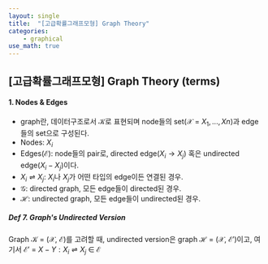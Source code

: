 ```yaml
---
layout: single
title:  "[고급확률그래프모형] Graph Theory"
categories:
    - graphical
use_math: true
---
```


## [고급확률그래프모형] Graph Theory (terms)

#### 1. Nodes & Edges

- graph란, 데이터구조로서 $\mathcal{K}$로 표현되며 node들의 set($\mathcal{X}$ = ${X_{1}, ..., X{n}}$)과 edge들의 set으로 구성된다.
- Nodes: ${X_i}$
- Edges($\mathcal{E}$): node들의 pair로, directed edge(${X_i} \rightarrow {X_j}$) 혹은 undirected edge(${X_i}-{X_j}$)이다.
- ${X_i} \rightleftharpoons {X_j}$: ${X_i}$나 ${X_j}$가 어떤 타입의 edge이든 연결된 경우.
- $\mathcal{G}$: directed graph, 모든 edge들이 directed된 경우.
- $\mathcal{H}$: undirected graph, 모든 edge들이 undirected된 경우.

##### Def 7. Graph's Undirected Version

Graph $\mathcal{K}$ = ($\mathcal{X}$, $\mathcal{E}$)를 고려할 때, undirected version은 graph $\mathcal{H}$ = ($\mathcal{X}$, $\mathcal{E'}$)이고, 여기서 $\mathcal{E'}$ = ${X}-{Y}: {X_i} \rightleftharpoons {X_j}$ $\in$ $\mathcal{E}$

